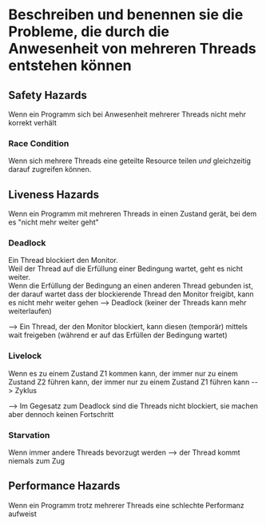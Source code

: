 # Beschreiben und benennen sie die Probleme, die durch die Anwesenheit von mehreren Threads entstehen können

## Safety Hazards

Wenn ein Programm sich bei Anwesenheit mehrerer Threads nicht mehr korrekt verhält

### Race Condition

Wenn sich mehrere Threads eine geteilte Resource teilen _und_ gleichzeitig darauf zugreifen können.

## Liveness Hazards

Wenn ein Programm mit mehreren Threads in einen Zustand gerät, bei dem es "nicht mehr weiter geht"

### Deadlock

Ein Thread blockiert den Monitor.  
Weil der Thread auf die Erfüllung einer Bedingung wartet, geht es nicht weiter.  
Wenn die Erfüllung der Bedingung an einen anderen Thread gebunden ist, der darauf wartet dass der blockierende Thread den Monitor freigibt, kann es nicht mehr weiter gehen --> Deadlock (keiner der Threads kann mehr weiterlaufen)

--> Ein Thread, der den Monitor blockiert, kann diesen (temporär) mittels wait freigeben (während er auf das Erfüllen der Bedingung wartet)

### Livelock

Wenn es zu einem Zustand Z1 kommen kann, der immer nur zu einem Zustand Z2 führen kann, der immer nur zu einem Zustand Z1 führen kann --> Zyklus

--> Im Gegesatz zum Deadlock sind die Threads nicht blockiert, sie machen aber dennoch keinen Fortschritt

### Starvation

Wenn immer andere Threads bevorzugt werden --> der Thread kommt niemals zum Zug

## Performance Hazards

Wenn ein Programm trotz mehrerer Threads eine schlechte Performanz aufweist